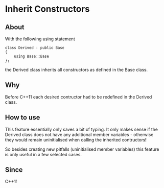 # Inherit Constructors

## About
With the following using statement

```
class Derived : public Base
{
    using Base::Base  
};
```

the Derived class inherits all constructors as defined in the Base class.

## Why
Before C++11 each desired contructor had to be redefined in the Derived class.

## How to use
This feature essentially only saves a bit of typing. It only makes sense if the Derived
class does not have any additional member variables - otherwise they would remain
uninitialised when calling the inherited contructors!

So besides creating new pitfalls (uninitialised member variables) this feature is
only useful in a few selected cases.

## Since
C++11
